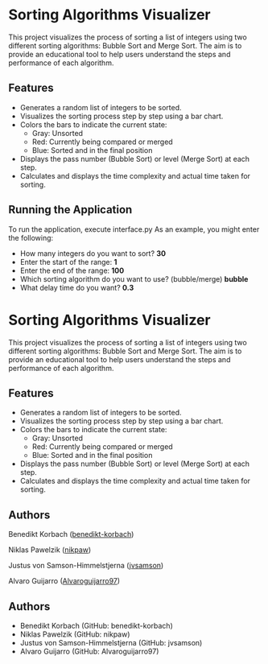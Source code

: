 # Sorting Algorithms Visualizer

This project visualizes the process of sorting a list of integers using two different sorting algorithms: Bubble Sort and Merge Sort. The aim is to provide an educational tool to help users understand the steps and performance of each algorithm.

## Features

- Generates a random list of integers to be sorted.
- Visualizes the sorting process step by step using a bar chart.
- Colors the bars to indicate the current state:
  - Gray: Unsorted
  - Red: Currently being compared or merged
  - Blue: Sorted and in the final position
- Displays the pass number (Bubble Sort) or level (Merge Sort) at each step.
- Calculates and displays the time complexity and actual time taken for sorting.


## Running the Application
To run the application, execute interface.py
As an example, you might enter the following:

- How many integers do you want to sort? **30**
- Enter the start of the range: **1**
- Enter the end of the range: **100**
- Which sorting algorithm do you want to use? (bubble/merge) **bubble**
- What delay time do you want? **0.3**


# Sorting Algorithms Visualizer

This project visualizes the process of sorting a list of integers using two different sorting algorithms: Bubble Sort and Merge Sort. The aim is to provide an educational tool to help users understand the steps and performance of each algorithm.

## Features

- Generates a random list of integers to be sorted.
- Visualizes the sorting process step by step using a bar chart.
- Colors the bars to indicate the current state:
  - Gray: Unsorted
  - Red: Currently being compared or merged
  - Blue: Sorted and in the final position
- Displays the pass number (Bubble Sort) or level (Merge Sort) at each step.
- Calculates and displays the time complexity and actual time taken for sorting.

## Authors
Benedikt Korbach ([benedikt-korbach](https://github.com/benedikt-korbach))

Niklas Pawelzik ([nikpaw](https://github.com/nikpaw))

Justus von Samson-Himmelstjerna ([jvsamson](https://github.com/jvsamson))

Alvaro Guijarro ([Alvaroguijarro97](https://github.com/Alvaroguijarro97))

## Authors

- Benedikt Korbach (GitHub: benedikt-korbach)
- Niklas Pawelzik (GitHub: nikpaw)
- Justus von Samson-Himmelstjerna (GitHub: jvsamson)
- Alvaro Guijarro (GitHub: Alvaroguijarro97)
